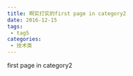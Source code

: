 ```yaml
---
title: 啊实打实的first page in category2
date: 2016-12-15
tags:
 - tag5
categories: 
 - 技术类
---
```


first page in category2